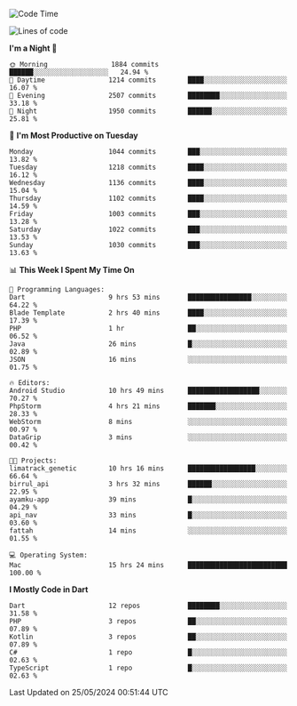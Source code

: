 <!--START_SECTION:waka-->
![Code Time](http://img.shields.io/badge/Code%20Time-532%20hrs%2024%20mins-blue)

![Lines of code](https://img.shields.io/badge/From%20Hello%20World%20I%27ve%20Written-2.1%20million%20lines%20of%20code-blue)

**I'm a Night 🦉** 

```text
🌞 Morning                1884 commits        ██████░░░░░░░░░░░░░░░░░░░   24.94 % 
🌆 Daytime                1214 commits        ████░░░░░░░░░░░░░░░░░░░░░   16.07 % 
🌃 Evening                2507 commits        ████████░░░░░░░░░░░░░░░░░   33.18 % 
🌙 Night                  1950 commits        ██████░░░░░░░░░░░░░░░░░░░   25.81 % 
```
📅 **I'm Most Productive on Tuesday** 

```text
Monday                   1044 commits        ███░░░░░░░░░░░░░░░░░░░░░░   13.82 % 
Tuesday                  1218 commits        ████░░░░░░░░░░░░░░░░░░░░░   16.12 % 
Wednesday                1136 commits        ████░░░░░░░░░░░░░░░░░░░░░   15.04 % 
Thursday                 1102 commits        ████░░░░░░░░░░░░░░░░░░░░░   14.59 % 
Friday                   1003 commits        ███░░░░░░░░░░░░░░░░░░░░░░   13.28 % 
Saturday                 1022 commits        ███░░░░░░░░░░░░░░░░░░░░░░   13.53 % 
Sunday                   1030 commits        ███░░░░░░░░░░░░░░░░░░░░░░   13.63 % 
```


📊 **This Week I Spent My Time On** 

```text
💬 Programming Languages: 
Dart                     9 hrs 53 mins       ████████████████░░░░░░░░░   64.22 % 
Blade Template           2 hrs 40 mins       ████░░░░░░░░░░░░░░░░░░░░░   17.39 % 
PHP                      1 hr                ██░░░░░░░░░░░░░░░░░░░░░░░   06.52 % 
Java                     26 mins             █░░░░░░░░░░░░░░░░░░░░░░░░   02.89 % 
JSON                     16 mins             ░░░░░░░░░░░░░░░░░░░░░░░░░   01.75 % 

🔥 Editors: 
Android Studio           10 hrs 49 mins      ██████████████████░░░░░░░   70.27 % 
PhpStorm                 4 hrs 21 mins       ███████░░░░░░░░░░░░░░░░░░   28.33 % 
WebStorm                 8 mins              ░░░░░░░░░░░░░░░░░░░░░░░░░   00.97 % 
DataGrip                 3 mins              ░░░░░░░░░░░░░░░░░░░░░░░░░   00.42 % 

🐱‍💻 Projects: 
limatrack_genetic        10 hrs 16 mins      █████████████████░░░░░░░░   66.64 % 
birrul_api               3 hrs 32 mins       ██████░░░░░░░░░░░░░░░░░░░   22.95 % 
ayamku-app               39 mins             █░░░░░░░░░░░░░░░░░░░░░░░░   04.29 % 
api_nav                  33 mins             █░░░░░░░░░░░░░░░░░░░░░░░░   03.60 % 
fattah                   14 mins             ░░░░░░░░░░░░░░░░░░░░░░░░░   01.55 % 

💻 Operating System: 
Mac                      15 hrs 24 mins      █████████████████████████   100.00 % 
```

**I Mostly Code in Dart** 

```text
Dart                     12 repos            ████████░░░░░░░░░░░░░░░░░   31.58 % 
PHP                      3 repos             ██░░░░░░░░░░░░░░░░░░░░░░░   07.89 % 
Kotlin                   3 repos             ██░░░░░░░░░░░░░░░░░░░░░░░   07.89 % 
C#                       1 repo              █░░░░░░░░░░░░░░░░░░░░░░░░   02.63 % 
TypeScript               1 repo              █░░░░░░░░░░░░░░░░░░░░░░░░   02.63 % 
```




 Last Updated on 25/05/2024 00:51:44 UTC
<!--END_SECTION:waka-->
